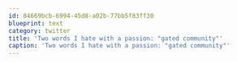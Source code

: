 ```yaml
---
id: 84669bcb-6994-45d8-a02b-77bb5f83ff30
blueprint: text
category: twitter
title: 'Two words I hate with a passion: "gated community"'
caption: 'Two words I hate with a passion: "gated community"'
---
```

